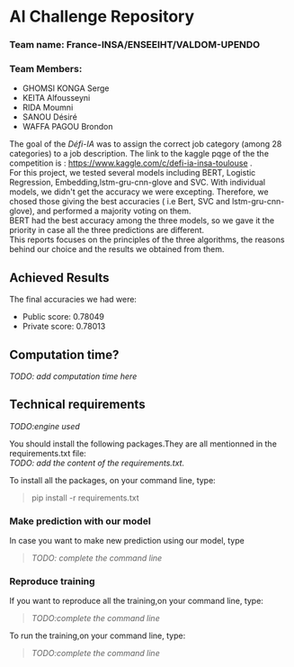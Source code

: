 # AI Challenge Repository

### Team name: France-INSA/ENSEEIHT/VALDOM-UPENDO
### Team Members: 
* GHOMSI KONGA Serge <vr> 
* KEITA Alfousseyni
* RIDA Moumni
* SANOU Désiré
* WAFFA PAGOU Brondon


The goal of the *Défi-IA* was to  assign the correct job category (among 28 categories) to a job description. 
The link to the kaggle pqge of the the competition is : https://www.kaggle.com/c/defi-ia-insa-toulouse .<br>
For this project, we tested several models including BERT, Logistic Regression, Embedding,lstm-gru-cnn-glove and SVC. 
With individual models, we didn't get the accuracy we were excepting. 
Therefore, we chosed those giving the best accuracies ( i.e Bert, SVC and lstm-gru-cnn-glove), and performed a majority voting on them. <br> 
BERT had the best accuracy among the three models, so we gave it the priority in case all the three predictions are different. <br>
This reports focuses on the principles of the three algorithms, the reasons behind our choice and the results we obtained from them.

## Achieved Results
The final accuracies we had were:
* Public score:  0.78049
* Private score: 0.78013

## Computation time?
 *TODO: add computation time here*
 
## Technical requirements
*TODO:engine used*

You should install the following packages.They are all mentionned in the requirements.txt file: <br>
*TODO: add the content of the requirements.txt.*

To install all the packages, on your command line, type: 
> pip install -r requirements.txt

### Make prediction with our model
In case you want to make new prediction using our model, type
> *TODO: complete the command line*
### Reproduce training
If you want to reproduce all the training,on your command line, type:
> *TODO:complete the command line* 

To run the training,on your command line, type:
> *TODO:complete the command line* 
